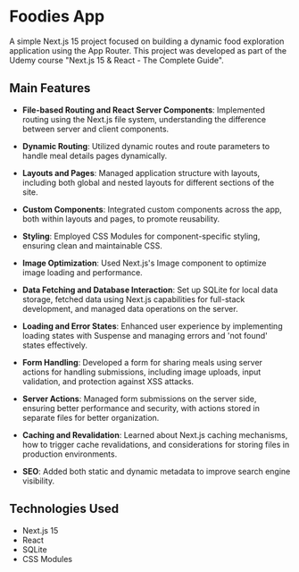# Foodies App

A simple Next.js 15 project focused on building a dynamic food exploration application using the App Router. This project was developed as part of the Udemy course "Next.js 15 & React - The Complete Guide".

## Main Features

- **File-based Routing and React Server Components**: Implemented routing using the Next.js file system, understanding the difference between server and client components.
  
- **Dynamic Routing**: Utilized dynamic routes and route parameters to handle meal details pages dynamically.

- **Layouts and Pages**: Managed application structure with layouts, including both global and nested layouts for different sections of the site.

- **Custom Components**: Integrated custom components across the app, both within layouts and pages, to promote reusability.

- **Styling**: Employed CSS Modules for component-specific styling, ensuring clean and maintainable CSS.

- **Image Optimization**: Used Next.js's Image component to optimize image loading and performance.

- **Data Fetching and Database Interaction**: Set up SQLite for local data storage, fetched data using Next.js capabilities for full-stack development, and managed data operations on the server.

- **Loading and Error States**: Enhanced user experience by implementing loading states with Suspense and managing errors and 'not found' states effectively.

- **Form Handling**: Developed a form for sharing meals using server actions for handling submissions, including image uploads, input validation, and protection against XSS attacks.

- **Server Actions**: Managed form submissions on the server side, ensuring better performance and security, with actions stored in separate files for better organization.

- **Caching and Revalidation**: Learned about Next.js caching mechanisms, how to trigger cache revalidations, and considerations for storing files in production environments.

- **SEO**: Added both static and dynamic metadata to improve search engine visibility.

## Technologies Used
- Next.js 15
- React
- SQLite
- CSS Modules

